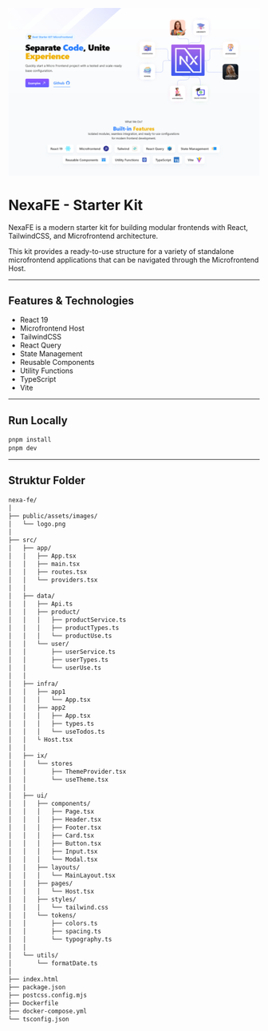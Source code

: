 <p align="center">
  <img src="./public/assets/images/ss.png" alt="Nexa" />
</p>

# NexaFE - Starter Kit

NexaFE is a modern starter kit for building modular frontends with React, TailwindCSS, and Microfrontend architecture.

This kit provides a ready-to-use structure for a variety of standalone microfrontend applications that can be navigated through the Microfrontend Host.

---

## Features & Technologies

- React 19
- Microfrontend Host
- TailwindCSS
- React Query
- State Management
- Reusable Components
- Utility Functions
- TypeScript
- Vite

---

## Run Locally

```bash
pnpm install
pnpm dev
```

---

## Struktur Folder

```
nexa-fe/
│
├── public/assets/images/
│   └── logo.png
│
├── src/
│   ├── app/
│   │   ├── App.tsx
│   │   ├── main.tsx
│   │   ├── routes.tsx
│   │   └── providers.tsx
│   │
│   ├── data/
│   │   ├── Api.ts
│   │   ├── product/
│   │   │   ├── productService.ts
│   │   │   ├── productTypes.ts
│   │   │   └── productUse.ts
│   │   └── user/
│   │       ├── userService.ts
│   │       ├── userTypes.ts
│   │       └── userUse.ts
│   │
│   ├── infra/
│   │   ├── app1
│   │   │   └── App.tsx
│   │   ├── app2
│   │   │   ├── App.tsx
│   │   │   ├── types.ts
│   │   │   └── useTodos.ts
│   │   └ Host.tsx
│   │
│   ├── ix/
│   │   └── stores
│   │       ├── ThemeProvider.tsx
│   │       └── useTheme.tsx
│   │
│   ├── ui/
│   │   ├── components/
│   │   │   ├── Page.tsx
│   │   │   ├── Header.tsx
│   │   │   ├── Footer.tsx
│   │   │   ├── Card.tsx
│   │   │   ├── Button.tsx
│   │   │   ├── Input.tsx
│   │   │   └── Modal.tsx
│   │   ├── layouts/
│   │   │   └── MainLayout.tsx
│   │   ├── pages/ 
│   │   │   └── Host.tsx
│   │   ├── styles/ 
│   │   │   └── tailwind.css
│   │   └── tokens/
│   │       ├── colors.ts
│   │       ├── spacing.ts
│   │       └── typography.ts
│   │
│   └── utils/
│       └── formatDate.ts
│
├── index.html
├── package.json
├── postcss.config.mjs
├── Dockerfile
├── docker-compose.yml
└── tsconfig.json
````